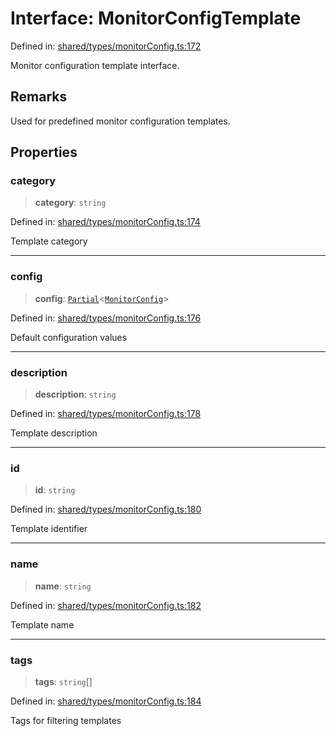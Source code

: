 # Interface: MonitorConfigTemplate

Defined in: [shared/types/monitorConfig.ts:172](https://github.com/Nick2bad4u/Uptime-Watcher/blob/main/shared/types/monitorConfig.ts#L172)

Monitor configuration template interface.

## Remarks

Used for predefined monitor configuration templates.

## Properties

### category

> **category**: `string`

Defined in: [shared/types/monitorConfig.ts:174](https://github.com/Nick2bad4u/Uptime-Watcher/blob/main/shared/types/monitorConfig.ts#L174)

Template category

***

### config

> **config**: [`Partial`](https://www.typescriptlang.org/docs/handbook/utility-types.html#partialtype)\<[`MonitorConfig`](../type-aliases/MonitorConfig.md)\>

Defined in: [shared/types/monitorConfig.ts:176](https://github.com/Nick2bad4u/Uptime-Watcher/blob/main/shared/types/monitorConfig.ts#L176)

Default configuration values

***

### description

> **description**: `string`

Defined in: [shared/types/monitorConfig.ts:178](https://github.com/Nick2bad4u/Uptime-Watcher/blob/main/shared/types/monitorConfig.ts#L178)

Template description

***

### id

> **id**: `string`

Defined in: [shared/types/monitorConfig.ts:180](https://github.com/Nick2bad4u/Uptime-Watcher/blob/main/shared/types/monitorConfig.ts#L180)

Template identifier

***

### name

> **name**: `string`

Defined in: [shared/types/monitorConfig.ts:182](https://github.com/Nick2bad4u/Uptime-Watcher/blob/main/shared/types/monitorConfig.ts#L182)

Template name

***

### tags

> **tags**: `string`[]

Defined in: [shared/types/monitorConfig.ts:184](https://github.com/Nick2bad4u/Uptime-Watcher/blob/main/shared/types/monitorConfig.ts#L184)

Tags for filtering templates
